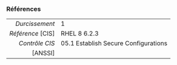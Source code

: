 ### Références

|                 |    |
|----------------:|:---|
|   *Durcissement*| 1 |
|*Référence* [CIS]| RHEL 8 6.2.3 |
|   *Contrôle CIS*| 05.1 Establish Secure Configurations |
|          [ANSSI]|  |
